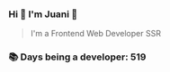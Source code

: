 ### Hi 👋 I&#39;m Juani 🦁

> I&#39;m a Frontend Web Developer SSR

### 📚 Days being a developer: 519

